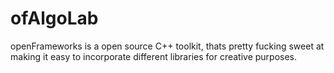 <h1>ofAlgoLab</h1>

<p>
openFrameworks is a open source C++ toolkit, thats pretty fucking sweet at making it easy to incorporate different libraries for 
creative purposes.
</p>
